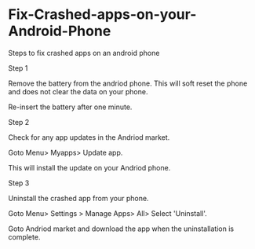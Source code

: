# Fix-Crashed-apps-on-your-Android-Phone
Steps to fix crashed apps on an android phone

Step 1

Remove the battery from the andriod phone. This will soft reset the phone and does not clear the data on your phone.

Re-insert the battery after one minute.

Step 2

Check for any app updates in the Andriod market.

Goto Menu> Myapps> Update app.

This will install the update on your Andriod phone.

Step 3

Uninstall the crashed app from your phone.

Goto Menu> Settings > Manage Apps> All> Select 'Uninstall'.

Goto Andriod market and download the app when the uninstallation is complete.
